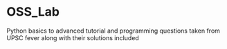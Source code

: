 # OSS_Lab
  Python basics to advanced tutorial and programming questions taken from UPSC fever along with their solutions included
